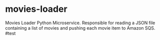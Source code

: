 # movies-loader
Movies Loader Python Microservice. Responsible for reading a JSON file containing a list of movies and pushing each movie item to Amazon SQS.
#test
